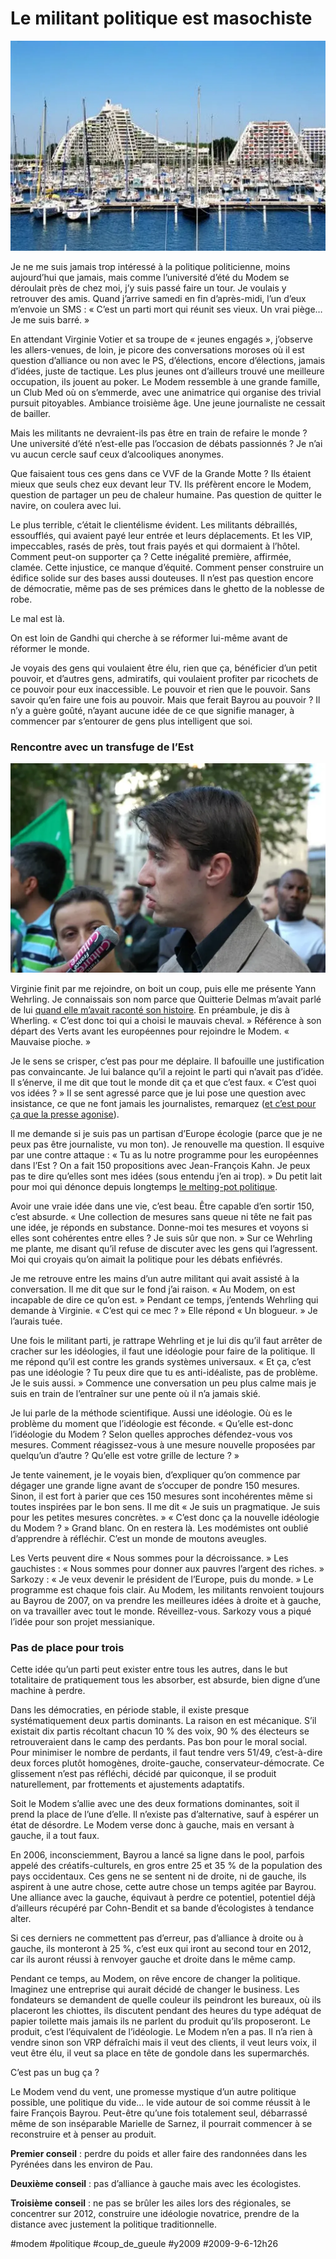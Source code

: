 # Le militant politique est masochiste

![](_i/grandemotte1.webp)

Je ne me suis jamais trop intéressé à la politique politicienne, moins aujourd’hui que jamais, mais comme l’université d’été du Modem se déroulait près de chez moi, j’y suis passé faire un tour. Je voulais y retrouver des amis. Quand j’arrive samedi en fin d’après-midi, l’un d’eux m’envoie un SMS : « C’est un parti mort qui réunit ses vieux. Un vrai piège… Je me suis barré. »

En attendant Virginie Votier et sa troupe de « jeunes engagés », j’observe les allers-venues, de loin, je picore des conversations moroses où il est question d’alliance ou non avec le PS, d’élections, encore d’élections, jamais d’idées, juste de tactique. Les plus jeunes ont d’ailleurs trouvé une meilleure occupation, ils jouent au poker. Le Modem ressemble à une grande famille, un Club Med où on s’emmerde, avec une animatrice qui organise des trivial pursuit pitoyables. Ambiance troisième âge. Une jeune journaliste ne cessait de bailler.

Mais les militants ne devraient-ils pas être en train de refaire le monde ? Une université d’été n’est-elle pas l’occasion de débats passionnés ? Je n’ai vu aucun cercle sauf ceux d’alcooliques anonymes.

Que faisaient tous ces gens dans ce VVF de la Grande Motte ? Ils étaient mieux que seuls chez eux devant leur TV. Ils préfèrent encore le Modem, question de partager un peu de chaleur humaine. Pas question de quitter le navire, on coulera avec lui.

Le plus terrible, c’était le clientélisme évident. Les militants débraillés, essoufflés, qui avaient payé leur entrée et leurs déplacements. Et les VIP, impeccables, rasés de près, tout frais payés et qui dormaient à l’hôtel. Comment peut-on supporter ça ? Cette inégalité première, affirmée, clamée. Cette injustice, ce manque d’équité. Comment penser construire un édifice solide sur des bases aussi douteuses. Il n’est pas question encore de démocratie, même pas de ses prémices dans le ghetto de la noblesse de robe.

Le mal est là.

On est loin de Gandhi qui cherche à se réformer lui-même avant de réformer le monde.

Je voyais des gens qui voulaient être élu, rien que ça, bénéficier d’un petit pouvoir, et d’autres gens, admiratifs, qui voulaient profiter par ricochets de ce pouvoir pour eux inaccessible. Le pouvoir et rien que le pouvoir. Sans savoir qu’en faire une fois au pouvoir. Mais que ferait Bayrou au pouvoir ? Il n’y a guère goûté, n’ayant aucune idée de ce que signifie manager, à commencer par s’entourer de gens plus intelligent que soi.

### Rencontre avec un transfuge de l’Est

![Yann Wehrling](_i/452963-5550631.webp)

Virginie finit par me rejoindre, on boit un coup, puis elle me présente Yann Wehrling. Je connaissais son nom parce que Quitterie Delmas m’avait parlé de lui [quand elle m’avait raconté son histoire](../5/quitterie-delmas-story.md). En préambule, je dis à Wherling. « C’est donc toi qui a choisi le mauvais cheval. » Référence à son départ des Verts avant les européennes pour rejoindre le Modem. « Mauvaise pioche. »

Je le sens se crisper, c’est pas pour me déplaire. Il bafouille une justification pas convaincante. Je lui balance qu’il a rejoint le parti qui n’avait pas d’idée. Il s’énerve, il me dit que tout le monde dit ça et que c’est faux. « C’est quoi vos idées ? » Il se sent agressé parce que je lui pose une question avec insistance, ce que ne font jamais les journalistes, remarquez ([et c’est pour ça que la presse agonise](la-presse-agonise-c%e2%80%99est-merite.md)).

Il me demande si je suis pas un partisan d’Europe écologie (parce que je ne peux pas être journaliste, vu mon ton). Je renouvelle ma question. Il esquive par une contre attaque : « Tu as lu notre programme pour les européennes dans l’Est ? On a fait 150 propositions avec Jean-François Kahn. Je peux pas te dire qu’elles sont mes idées (sous entendu j’en ai trop). » Du petit lait pour moi qui dénonce depuis longtemps [le melting-pot politique](../../2006/6/saupoudrage-politique.md).

Avoir une vraie idée dans une vie, c’est beau. Être capable d’en sortir 150, c’est absurde. « Une collection de mesures sans queue ni tête ne fait pas une idée, je réponds en substance. Donne-moi tes mesures et voyons si elles sont cohérentes entre elles ? Je suis sûr que non. » Sur ce Wehrling me plante, me disant qu’il refuse de discuter avec les gens qui l’agressent. Moi qui croyais qu’on aimait la politique pour les débats enfiévrés.

Je me retrouve entre les mains d’un autre militant qui avait assisté à la conversation. Il me dit que sur le fond j’ai raison. « Au Modem, on est incapable de dire ce qu’on est. » Pendant ce temps, j’entends Wehrling qui demande à Virginie. « C’est qui ce mec ? » Elle répond « Un blogueur. » Je l’aurais tuée.

Une fois le militant parti, je rattrape Wehrling et je lui dis qu’il faut arrêter de cracher sur les idéologies, il faut une idéologie pour faire de la politique. Il me répond qu’il est contre les grands systèmes universaux. « Et ça, c’est pas une idéologie ? Tu peux dire que tu es anti-idéaliste, pas de problème. Je le suis aussi. » Commence une conversation un peu plus calme mais je suis en train de l’entraîner sur une pente où il n’a jamais skié.

Je lui parle de la méthode scientifique. Aussi une idéologie. Où es le problème du moment que l’idéologie est féconde. « Qu’elle est-donc l’idéologie du Modem ? Selon quelles approches défendez-vous vos mesures. Comment réagissez-vous à une mesure nouvelle proposées par quelqu’un d’autre ? Qu’elle est votre grille de lecture ? »

Je tente vainement, je le voyais bien, d’expliquer qu’on commence par dégager une grande ligne avant de s’occuper de pondre 150 mesures. Sinon, il est fort à parier que ces 150 mesures sont incohérentes même si toutes inspirées par le bon sens. Il me dit « Je suis un pragmatique. Je suis pour les petites mesures concrètes. » « C’est donc ça la nouvelle idéologie du Modem ? » Grand blanc. On en restera là. Les modémistes ont oublié d’apprendre à réfléchir. C’est un monde de moutons aveugles.

Les Verts peuvent dire « Nous sommes pour la décroissance. » Les gauchistes : « Nous sommes pour donner aux pauvres l’argent des riches. » Sarkozy : « Je veux devenir le président de l’Europe, puis du monde. » Le programme est chaque fois clair. Au Modem, les militants renvoient toujours au Bayrou de 2007, on va prendre les meilleures idées à droite et à gauche, on va travailler avec tout le monde. Réveillez-vous. Sarkozy vous a piqué l’idée pour son projet messianique.

### Pas de place pour trois

Cette idée qu’un parti peut exister entre tous les autres, dans le but totalitaire de pratiquement tous les absorber, est absurde, bien digne d’une machine à perdre.

Dans les démocraties, en période stable, il existe presque systématiquement deux partis dominants. La raison en est mécanique. S’il existait dix partis récoltant chacun 10 % des voix, 90 % des électeurs se retrouveraient dans le camp des perdants. Pas bon pour le moral social. Pour minimiser le nombre de perdants, il faut tendre vers 51/49, c’est-à-dire deux forces plutôt homogènes, droite-gauche, conservateur-démocrate. Ce glissement n’est pas réfléchi, décidé par quiconque, il se produit naturellement, par frottements et ajustements adaptatifs.

Soit le Modem s’allie avec une des deux formations dominantes, soit il prend la place de l’une d’elle. Il n’existe pas d’alternative, sauf à espérer un état de désordre. Le Modem verse donc à gauche, mais en versant à gauche, il a tout faux.

En 2006, inconsciemment, Bayrou a lancé sa ligne dans le pool, parfois appelé des créatifs-culturels, en gros entre 25 et 35 % de la population des pays occidentaux. Ces gens ne se sentent ni de droite, ni de gauche, ils aspirent à une autre chose, cette autre chose un temps agitée par Bayrou. Une alliance avec la gauche, équivaut à perdre ce potentiel, potentiel déjà d’ailleurs récupéré par Cohn-Bendit et sa bande d’écologistes à tendance alter.

Si ces derniers ne commettent pas d’erreur, pas d’alliance à droite ou à gauche, ils monteront à 25 %, c’est eux qui iront au second tour en 2012, car ils auront réussi à renvoyer gauche et droite dans le même camp.

Pendant ce temps, au Modem, on rêve encore de changer la politique. Imaginez une entreprise qui aurait décidé de changer le business. Les fondateurs se demandent de quelle couleur ils peindront les bureaux, où ils placeront les chiottes, ils discutent pendant des heures du type adéquat de papier toilette mais jamais ils ne parlent du produit qu’ils proposeront. Le produit, c’est l’équivalent de l’idéologie. Le Modem n’en a pas. Il n’a rien à vendre sinon son VRP défraîchi mais il veut des clients, il veut leurs voix, il veut être élu, il veut sa place en tête de gondole dans les supermarchés.

C’est pas un bug ça ?

Le Modem vend du vent, une promesse mystique d’un autre politique possible, une politique du vide… le vide autour de soi comme réussit à le faire François Bayrou. Peut-être qu’une fois totalement seul, débarrassé même de son inséparable Marielle de Sarnez, il pourrait commencer à se reconstruire et à penser au produit.

**Premier conseil** : perdre du poids et aller faire des randonnées dans les Pyrénées dans les environ de Pau.

**Deuxième conseil** : pas d’alliance à gauche mais avec les écologistes.

**Troisième conseil** : ne pas se brûler les ailes lors des régionales, se concentrer sur 2012, construire une idéologie novatrice, prendre de la distance avec justement la politique traditionnelle.

#modem #politique #coup_de_gueule #y2009 #2009-9-6-12h26
